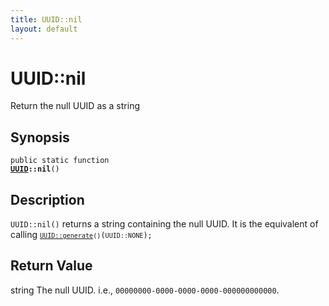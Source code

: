 ```yaml
---
title: UUID::nil
layout: default
---
```


# UUID::nil

Return the null UUID as a string

## Synopsis

<code>public static function <b><a href="UUID">UUID</a>::nil</b>()</code>

## Description

`UUID::nil()` returns a string containing the null UUID.
It is the equivalent of calling <code><code><a href="UUID%3A%3Agenerate">UUID::generate</a>()</code>(<code class="keyword">UUID::NONE</code>);</code>

## Return Value

string The null UUID. i.e., <code>00000000-0000-0000-0000-000000000000</code>.


